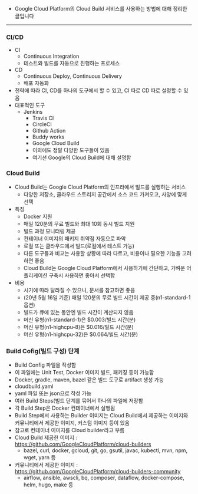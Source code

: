 - Google Cloud Platform의 Cloud Build 서비스를 사용하는 방법에 대해 정리한 글입니다

---

### CI/CD
- CI
  - Continuous Integration
  - 테스트와 빌드를 자동으로 진행하는 프로세스
- CD
  - Continuous Deploy, Continuous Delivery
  - 배포 자동화
- 전략에 따라 CI, CD를 하나의 도구에서 할 수 있고, CI 따로 CD 따로 설정할 수 있음
- 대표적인 도구
  - Jenkins
    - Travis CI
    - CircleCI
    - Github Action
    - Buddy works
    - Google Cloud Build
    - 이외에도 정말 다양한 도구들이 있음
    - 여기선 Google의 Cloud Build에 대해 설명함

### Cloud Build
- Cloud Build는 Google Cloud Platform의 인프라에서 빌드를 실행하는 서비스
  - 다양한 저장소, 클라우드 스토리지 공간에서 소스 코드 가져오고, 사양에 맞게 선택
- 특징
  - Docker 지원
  - 매일 120분의 무료 빌드와 최대 10회 동시 빌드 지원
  - 빌드 과정 모니터링 제공
  - 컨테이너 이미지의 패키지 취약점 자동으로 파악
  - 로컬 또는 클라우드에서 빌드(로컬에서 테스트 가능)
  - 다른 도구들과 비교는 사용할 상황에 따라 다르고, 비용이나 필요한 기능을 고려하면 좋음
  - Cloud Build는 Google Cloud Platform에서 사용하기에 간단하고, 가벼운 어플리케이션 구축시 사용하면 좋아서 선택함
- 비용
  - 시기에 따라 달라질 수 있으니, 문서를 참고하면 좋음
  - (20년 5월 16일 기준) 매일 120분의 무료 빌드 시간이 제공 중(n1-standard-1 옵션)
  - 빌드가 큐에 있는 동안엔 빌드 시간이 계산되지 않음
  - 머신 유형(n1-standard-1)은 $0.003/빌드 시간(분)
  - 머신 유형(n1-highcpu-8)은 $0.016/빌드 시간(분)
  - 머신 유형(n1-highcpu-32)은 $0.064/빌드 시간(분)

  
### Build Cofig(빌드 구성) 단계
- Build Config 파일을 작성함
- 이 파일에는 Unit Test, Docker 이미지 빌드, 패키징 등이 가능함
- Docker, gradle, maven, bazel 같은 빌드 도구로 artifact 생성 가능
- cloudbuild.yaml
- yaml 파일 또는 json으로 작성 가능
- 여러 Build Steps(빌드 단계를 묶어서 하나의 파일에 저장함
- 각 Build Step은 Docker 컨테이너에서 실행됨
- Build Step에서 사용하는 Builder 이미지는 Cloud Build에서 제공하는 이미지와 커뮤니티에서 제공한 이미지, 커스텀 이미지 등이 있음
- 참고로 컨테이너 이미지를 Cloud builder라고 부름
- Cloud Build 제공한 이미지 : https://github.com/GoogleCloudPlatform/cloud-builders
  - bazel, curl, docker, gcloud, git, go, gsutil, javac, kubectl, mvn, npm, wget, yarn 등
- 커뮤니티에서 제공한 이미지 : https://github.com/GoogleCloudPlatform/cloud-builders-community
  - airflow, ansible, awscli, bq, composer, dataflow, docker-compose, helm, hugo, make 등